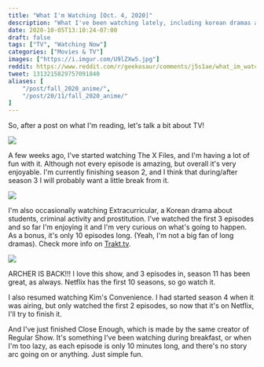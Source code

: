 ```yaml
---
title: "What I'm Watching [Oct. 4, 2020]"
description: "What I've been watching lately, including korean dramas and cartoons."
date: 2020-10-05T13:10:24-07:00
draft: false
tags: ["TV", "Watching Now"]
categories: ["Movies & TV"]
images: ["https://i.imgur.com/U9lZXw5.jpg"]
reddit: https://www.reddit.com/r/geekosaur/comments/j5s1ae/what_im_watching_oct_4_2020/
tweet: 1313215829757091840
aliases: [
    "/post/fall_2020_anime/",
    "/post/20/11/fall_2020_anime/"
]
---
```


So, after a post on what I'm reading, let's talk a bit about TV!

![](https://i.imgur.com/U9lZXw5.jpg)

<!--more-->

A few weeks ago, I've started watching The X Files, and I'm having a lot of fun with it. Although not every episode is amazing, but overall it's very enjoyable. I'm currently finishing season 2, and I think that during/after season 3 I will probably want a little break from it.

![](https://i.imgur.com/Ynp7l3o.jpg)

I'm also occasionally watching Extracurricular, a Korean drama about students, criminal activity and prostitution. I've watched the first 3 episodes and so far I'm enjoying it and I'm very curious on what's going to happen. As a bonus, it's only 10 episodes long. (Yeah, I'm not a big fan of long dramas). Check more info on [Trakt.tv](https://trakt.tv/shows/extracurricular).

![](https://i.imgur.com/I7DmrI9.jpg)

ARCHER IS BACK!!! I love this show, and 3 episodes in, season 11 has been great, as always. Netflix has the first 10 seasons, so go watch it.

I also resumed watching Kim's Convenience. I had started season 4 when it was airing, but only watched the first 2 episodes, so now that it's on Netflix, I'll try to finish it.

And I've just finished Close Enough, which is made by the same creator of Regular Show. It's something I've been watching during breakfast, or when I'm too lazy, as each episode is only 10 minutes long, and there's no story arc going on or anything. Just simple fun.